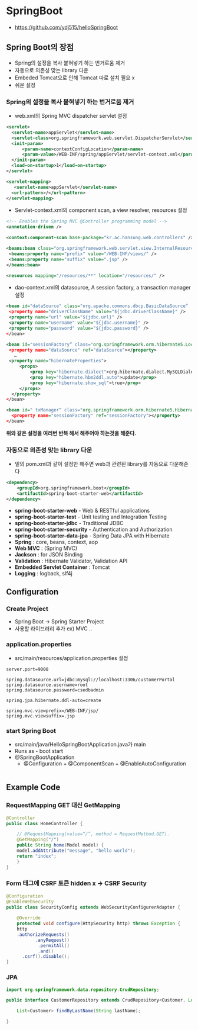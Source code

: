 # SpringBoot
- https://github.com/ydj515/helloSpringBoot

## Spring Boot의 장점
- Spring의 설정을 복사 붙혀넣기 하는 번거로움 제거
- 자동으로 의존성 맞는 library 다운
- Embeded Tomcat으로 인해 Tomcat 따로 설치 필요 x
- 쉬운 설정

### Spring의 설정을 복사 붙혀넣기 하는 번거로움 제거
- web.xml의 Spring MVC dispatcher servlet 설정
```xml
<servlet>
  <servlet-name>appServlet</servlet-name>
  <servlet-class>org.springframework.web.servlet.DispatcherServlet</servlet-class>
  <init-param>
      <param-name>contextConfigLocation</param-name>
      <param-value>/WEB-INF/spring/appServlet/servlet-context.xml</param-value>
  </init-param>
  <load-on-startup>1</load-on-startup>
</servlet>

<servlet-mapping>
   <servlet-name>appServlet</servlet-name>
  <url-pattern>/</url-pattern>
</servlet-mapping>
```

- Servlet-context.xml의 component scan, a view resolver, resources 설정
```xml
<!-- Enables the Spring MVC @Controller programming model -->
<annotation-driven />

<context:component-scan base-package="kr.ac.hansung.web.controllers" />

<beans:bean class="org.springframework.web.servlet.view.InternalResourceViewResolver">
 <beans:property name="prefix" value="/WEB-INF/views/" />
 <beans:property name="suffix" value=".jsp" />
</beans:bean>

<resources mapping="/resources/**" location="/resources/" />
```

- dao-context.xml의 datasource, A session factory, a transaction manager 설정
```xml
<bean id="dataSource" class="org.apache.commons.dbcp.BasicDataSource“  destroy-method="close">
 <property name="driverClassName" value="${jdbc.driverClassName}" />
 <property name="url" value="${jdbc.url}" />
 <property name="username" value="${jdbc.username}" />
 <property name="password" value="${jdbc.password}" />
</bean>

<bean id="sessionFactory“ class="org.springframework.orm.hibernate5.LocalSessionFactoryBean">
 <property name="dataSource" ref="dataSource"></property>
   …
 <property name="hibernateProperties">
     <props>
         <prop key="hibernate.dialect">org.hibernate.dialect.MySQLDialect</prop>
         <prop key="hibernate.hbm2ddl.auto">update</prop>
         <prop key="hibernate.show_sql">true</prop>
     </props>
  </property>
</bean>

<bean id=" txManager“ class="org.springframework.orm.hibernate5.HibernateTransactionManager">
  <property name="sessionFactory" ref="sessionFactory"></property>
</bean>
```
**위와 같은 설정을 여러번 반복 해서 해주어야 하는것을 해준다.**

### 자동으로 의존성 맞는 library 다운
- 밑의 pom.xml과 같이 설정만 해주면 web과 관련된 library를 자동으로 다운해준다  
```xml
<dependency>
	<groupId>org.springframework.boot</groupId>
	<artifactId>spring-boot-starter-web</artifactId>
</dependency>
```



- **spring-boot-starter-web** - Web & RESTful applications  
- **spring-boot-starter-test** - Unit testing and Integration Testing  
- **spring-boot-starter-jdbc** - Traditional JDBC  
- **spring-boot-starter-security** - Authentication and Authorization  
- **spring-boot-starter-data-jpa** - Spring Data JPA with Hibernate  
- **Spring** : core, beans, context, aop
- **Web MVC** : (Spring MVC)
- **Jackson** : for JSON Binding
- **Validation** : Hibernate Validator, Validation API
- **Embedded Servlet Container** : Tomcat
- **Logging** : logback, slf4j



## Configuration

### Create Project
- Spring Boot -> Spring Starter Project
- 사용할 라이브러리 추가 ex) MVC ..

### application.properties
- src/main/resources/application.properties 설정

```properties
server.port=9000

spring.datasource.url=jdbc:mysql://localhost:3306/customerPortal
spring.datasource.username=root
spring.datasource.password=csedbadmin

spring.jpa.hibernate.ddl-auto=create

spring.mvc.viewprefix=/WEB-INF/jsp/
spring.mvc.viewsuffix=.jsp
```
### start Spring Boot
- src/main/java/HelloSpringBootApplication.java가 main
- Runs as - boot start
- @SpringBootApplication
    - @Configuration + @ComponentScan  + @EnableAutoConfiguration 
```java

```

## Example Code

### RequestMapping GET 대신 GetMapping
```java
@Controller
public class HomeController {

    // @RequestMapping(value=“/”, method = RequestMethod.GET).
    @GetMapping("/")
    public String home(Model model) {
	model.addAttribute("message", "hello world");
	return "index";
    }
}
```

### Form 태그에 CSRF 토큰 hidden x -> CSRF Security
```java
@Configuration
@EnableWebSecurity
public class SecurityConfig extends WebSecurityConfigurerAdapter {
 
    @Override
    protected void configure(HttpSecurity http) throws Exception {
	http
	.authorizeRequests()
           .anyRequest()
            .permitAll()
            .and()
      .csrf().disable();
}
```
### JPA
```java
import org.springframework.data.repository.CrudRepository;

public interface CustomerRepository extends CrudRepository<Customer, Long> { // interface로 구현해서 자동적으로 알아서 class(CRUD) 만들어줌

	List<Customer> findByLastName(String lastName);

}
```
